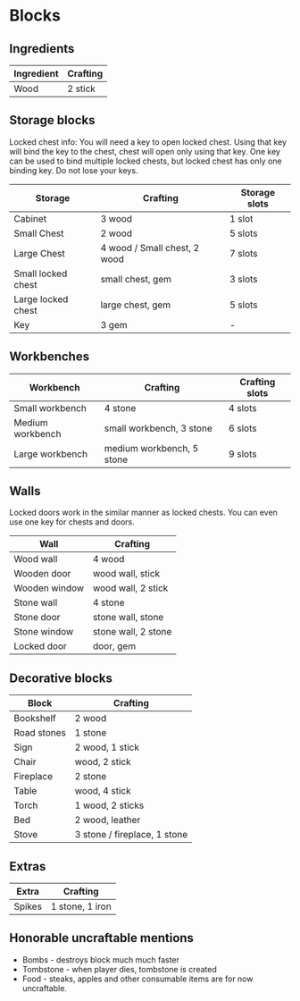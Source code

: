 # Blocks

## Ingredients
| Ingredient | Crafting |
| ---------- | -------- |
| Wood       | 2 stick  |

## Storage blocks
Locked chest info: You will need a key to open locked chest. Using that key will
bind the key to the chest, chest will open only using that key. One key can be
used to bind multiple locked chests, but locked chest has only one binding key.
Do not lose your keys.

| Storage                | Crafting                     | Storage slots   |
| ---------------------- | ---------------------------- | --------------- |
| Cabinet                | 3 wood                       | 1 slot          |
| Small Chest            | 2 wood                       | 5 slots         |
| Large Chest            | 4 wood / Small chest, 2 wood | 7 slots         |
| Small locked chest     | small chest, gem             | 3 slots         |
| Large locked chest     | large chest, gem             | 5 slots         |
| Key                    | 3 gem                        | -               |


## Workbenches
| Workbench          | Crafting                  | Crafting slots |
| ------------------ | ------------------------- | -------------- |
| Small workbench    | 4 stone                   | 4 slots        |
| Medium workbench   | small workbench, 3 stone  | 6 slots        |
| Large workbench    | medium workbench, 5 stone | 9 slots        |

## Walls
Locked doors work in the similar manner as locked chests. You can even use
one key for chests and doors.

| Wall          | Crafting            |
| ------------- | ------------------- |
| Wood wall     | 4 wood              |
| Wooden door   | wood wall, stick    |
| Wooden window | wood wall, 2 stick  |
| Stone wall    | 4 stone             |
| Stone door    | stone wall, stone   |
| Stone window  | stone wall, 2 stone |
| Locked door   | door, gem           |

## Decorative blocks
| Block       | Crafting
| ----------- | ---------------------------- |
| Bookshelf   | 2 wood                       |
| Road stones | 1 stone                      |
| Sign        | 2 wood, 1 stick              |
| Chair       | wood, 2 stick                |
| Fireplace   | 2 stone                      |
| Table       | wood, 4 stick                |
| Torch       | 1 wood, 2 sticks             |
| Bed         | 2 wood, leather              |
| Stove       | 3 stone / fireplace, 1 stone |

## Extras
| Extra  | Crafting        |
| ------ | --------------- |
| Spikes | 1 stone, 1 iron |

## Honorable uncraftable mentions
* Bombs - destroys block much much faster
* Tombstone - when player dies, tombstone is created
* Food - steaks, apples and other consumable items are for now uncraftable.
